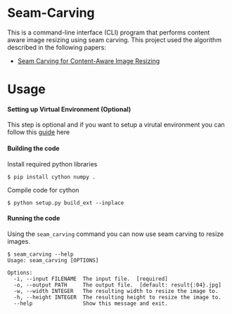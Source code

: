 # Seam-Carving

This is a command-line interface (CLI) program that performs content aware image resizing using seam carving.
This project used the algorithm described in the following papers:
* [Seam Carving for Content-Aware Image Resizing](https://perso.crans.org/frenoy/matlab2012/seamcarving.pdf)

# Usage
#### Setting up Virtual Environment (Optional)
This step is optional and if you want to setup a virutal environment you can follow this [guide](https://docs.python-guide.org/dev/virtualenvs/) here

#### Building the code
Install required python libraries
```
$ pip install cython numpy .
```

Compile code for cython
```
$ python setup.py build_ext --inplace
```

#### Running the code
Using the `seam_carving` command you can now use seam carving to resize images.

```
$ seam_carving --help
Usage: seam_carving [OPTIONS]

Options:
  -i, --input FILENAME  The input file.  [required]
  -o, --output PATH     The output file.  [default: result{:04}.jpg]
  -w, --width INTEGER   The resulting width to resize the image to.
  -h, --height INTEGER  The resulting height to resize the image to.
  --help                Show this message and exit.
```
